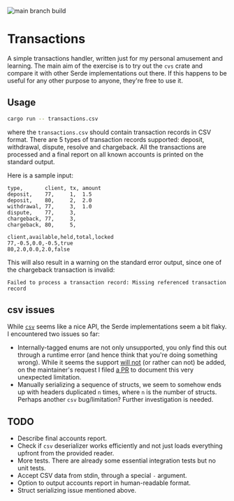 ![main branch build](https://github.com/zeenix/transactions/actions/workflows/rust.yml/badge.svg?branch=main)

# Transactions

A simple transactions handler, written just for my personal amusement and learning. The main aim of
the exercise is to try out the `cvs` crate and compare it with other Serde implementations out
there. If this happens to be useful for any other purpose to anyone, they're free to use it.

## Usage

```sh
cargo run -- transactions.csv
```

where the `transactions.csv` should contain transaction records in CSV format. There are 5 types of
transaction records supported: deposit, withdrawal, dispute, resolve and chargeback. All the
transactions are processed and a final report on all known accounts is printed on the standard output.

Here is a sample input:

```csv
type,       client, tx, amount
deposit,    77,     1,  1.5
deposit,    80,     2,  2.0
withdrawal, 77,     3,  1.0
dispute,    77,     3,
chargeback, 77,     3,
chargeback, 80,     5,
```

```csv
client,available,held,total,locked
77,-0.5,0.0,-0.5,true
80,2.0,0.0,2.0,false
```

This will also result in a warning on the standard error output, since one of the chargeback
transaction is invalid:

```
Failed to process a transaction record: Missing referenced transaction record
```

## csv issues

While [`csv`](https://crates.io/crates/csv) seems like a nice API, the Serde implementations
seem a bit flaky. I encountered two issues so far:

* Internally-tagged enums are not only unsupported, you only find this out through a runtime error
  (and hence think that you're doing something wrong). While it seems the support
  [will not](https://github.com/BurntSushi/rust-csv/issues/211) (or rather can not) be added, on
  the maintainer's request I filed [a PR](https://github.com/BurntSushi/rust-csv/pull/231) to
  document this very unexpected limitation.
* Manually serializing a sequence of structs, we seem to somehow ends up with headers duplicated `n`
  times, where `n` is the number of structs. Perhaps another `csv` bug/limitation? Further
  investigation is needed.

## TODO

* Describe final accounts report.
* Check if `csv` deserializer works efficiently and not just loads everything upfront from the
  provided reader.
* More tests. There are already some essential integration tests but no unit tests.
* Accept CSV data from stdin, through a special `-` argument.
* Option to output accounts report in human-readable format.
* Struct serializing issue mentioned above.
